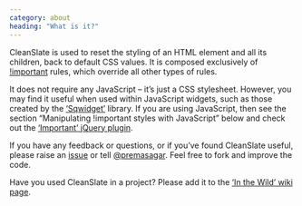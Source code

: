 ```yaml
---
category: about
heading: "What is it?"
---
```


CleanSlate is used to reset the styling of an HTML element and all its children, back to default CSS values. It is composed exclusively of [!important](http://www.w3.org/TR/CSS2/cascade.html#important-rules) rules, which override all other types of rules.

It does not require any JavaScript – it’s just a CSS stylesheet. However, you may find it useful when used within JavaScript widgets, such as those created by the [‘Sqwidget’](:https://github.com/premasagar/sqwidget) library. If you are using JavaScript, then see the section “Manipulating !important styles with JavaScript” below and check out the [‘Important’ jQuery plugin](https://github.com/premasagar/important).

If you have any feedback or questions, or if you’ve found CleanSlate useful, please raise an [issue](https://github.com/premasagar/cleanslate/issues) or tell [@premasagar](http://twitter.com/premasagar). Feel free to fork and improve the code.

Have you used CleanSlate in a project? Please add it to the [‘In the Wild’ wiki page](https://github.com/premasagar/cleanslate/wiki/In-the-Wild).
